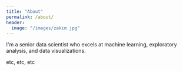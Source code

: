 ```yaml
---
title: "About"
permalink: /about/
header:
  image: "/images/zakim.jpg"
---
```


I'm a senior data scientist who excels at machine learning, exploratory analysis,
and data visualizations.

etc, etc, etc 
